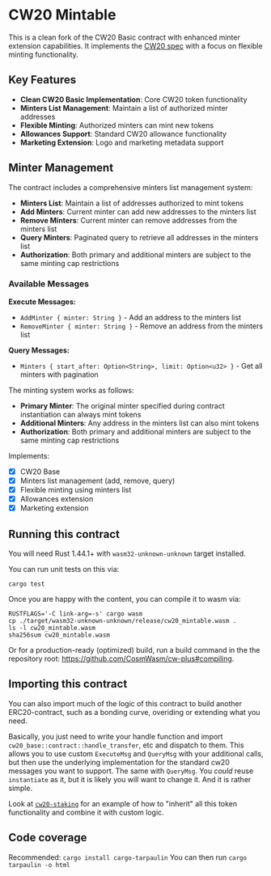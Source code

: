 # CW20 Mintable

This is a clean fork of the CW20 Basic contract with enhanced minter extension capabilities. It implements
the [CW20 spec](../../packages/cw20/README.md) with a focus on flexible minting functionality.

## Key Features

- **Clean CW20 Basic Implementation**: Core CW20 token functionality
- **Minters List Management**: Maintain a list of authorized minter addresses
- **Flexible Minting**: Authorized minters can mint new tokens
- **Allowances Support**: Standard CW20 allowance functionality
- **Marketing Extension**: Logo and marketing metadata support

## Minter Management

The contract includes a comprehensive minters list management system:

- **Minters List**: Maintain a list of addresses authorized to mint tokens
- **Add Minters**: Current minter can add new addresses to the minters list
- **Remove Minters**: Current minter can remove addresses from the minters list
- **Query Minters**: Paginated query to retrieve all addresses in the minters list
- **Authorization**: Both primary and additional minters are subject to the same minting cap restrictions

### Available Messages

**Execute Messages:**

- `AddMinter { minter: String }` - Add an address to the minters list
- `RemoveMinter { minter: String }` - Remove an address from the minters list

**Query Messages:**

- `Minters { start_after: Option<String>, limit: Option<u32> }` - Get all minters with pagination

The minting system works as follows:

- **Primary Minter**: The original minter specified during contract instantiation can always mint tokens
- **Additional Minters**: Any address in the minters list can also mint tokens
- **Authorization**: Both primary and additional minters are subject to the same minting cap restrictions

Implements:

- [x] CW20 Base
- [x] Minters list management (add, remove, query)
- [x] Flexible minting using minters list
- [x] Allowances extension
- [x] Marketing extension

## Running this contract

You will need Rust 1.44.1+ with `wasm32-unknown-unknown` target installed.

You can run unit tests on this via:

`cargo test`

Once you are happy with the content, you can compile it to wasm via:

```
RUSTFLAGS='-C link-arg=-s' cargo wasm
cp ./target/wasm32-unknown-unknown/release/cw20_mintable.wasm .
ls -l cw20_mintable.wasm
sha256sum cw20_mintable.wasm
```

Or for a production-ready (optimized) build, run a build command in the
the repository root: https://github.com/CosmWasm/cw-plus#compiling.

## Importing this contract

You can also import much of the logic of this contract to build another
ERC20-contract, such as a bonding curve, overiding or extending what you
need.

Basically, you just need to write your handle function and import
`cw20_base::contract::handle_transfer`, etc and dispatch to them.
This allows you to use custom `ExecuteMsg` and `QueryMsg` with your additional
calls, but then use the underlying implementation for the standard cw20
messages you want to support. The same with `QueryMsg`. You _could_ reuse `instantiate`
as it, but it is likely you will want to change it. And it is rather simple.

Look at [`cw20-staking`](https://github.com/CosmWasm/cw-tokens/tree/main/contracts/cw20-staking) for an example of how to "inherit"
all this token functionality and combine it with custom logic.

## Code coverage

Recommended: `cargo install cargo-tarpaulin`
You can then run `cargo tarpaulin -o html`
